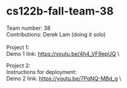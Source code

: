 # cs122b-fall-team-38

Team number: 38\
Contributions: Derek Lam (doing it solo)\
\
Project 1:\
Demo 1 link: https://youtu.be/4h4_VF9epUQ \

Project 2:\
Instructions for deployment: \
Demo 2 link: https://youtu.be/7PqNQ-MBd_g \
